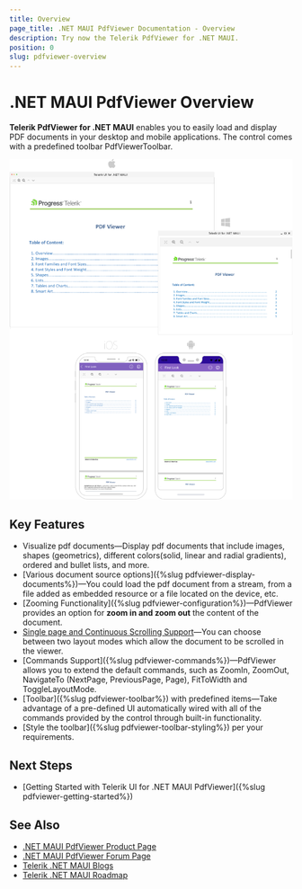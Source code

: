 ```yaml
---
title: Overview
page_title: .NET MAUI PdfViewer Documentation - Overview
description: Try now the Telerik PdfViewer for .NET MAUI.
position: 0
slug: pdfviewer-overview
---
```


# .NET MAUI PdfViewer Overview

**Telerik PdfViewer for .NET MAUI** enables you to easily load and display PDF documents in your desktop and mobile applications. The control comes with a predefined toolbar PdfViewerToolbar.

![PdfViewer Overview](images/pdfviewer-overview.png "PdfViewer Overview")

## Key Features

* Visualize pdf documents&mdash;Display pdf documents that include images, shapes (geometrics), different colors(solid, linear and radial gradients), ordered and bullet lists, and more. 
* [Various document source options]({%slug pdfviewer-display-documents%})&mdash;You could load the pdf document from a stream, from a file added as embedded resource or a file located on the device, etc.
* [Zooming Functionality]({%slug pdfviewer-configuration%})&mdash;PdfViewer provides an option for **zoom in and zoom out** the content of the document. 
* [Single page and Continuous Scrolling Support]()&mdash;You can choose between two layout modes which allow the document to be scrolled in the viewer.
* [Commands Support]({%slug pdfviewer-commands%})&mdash;PdfViewer allows you to extend the default commands, such as ZoomIn, ZoomOut, NavigateTo (NextPage, PreviousPage, Page), FitToWidth and ToggleLayoutMode. 
* [Toolbar]({%slug pdfviewer-toolbar%}) with predefined items&mdash;Take advantage of a pre-defined UI automatically wired with all of the commands provided by the control through built-in functionality.
* [Style the toolbar]({%slug pdfviewer-toolbar-styling%}) per your requirements.

## Next Steps

- [Getting Started with Telerik UI for .NET MAUI PdfViewer]({%slug pdfviewer-getting-started%})

## See Also

- [.NET MAUI PdfViewer Product Page](https://www.telerik.com/maui-ui/pdfviewer)
- [.NET MAUI PdfViewer Forum Page](https://www.telerik.com/forums/maui?tagId=1937)
- [Telerik .NET MAUI Blogs](https://www.telerik.com/blogs/mobile-net-maui)
- [Telerik .NET MAUI Roadmap](https://www.telerik.com/support/whats-new/maui-ui/roadmap)
